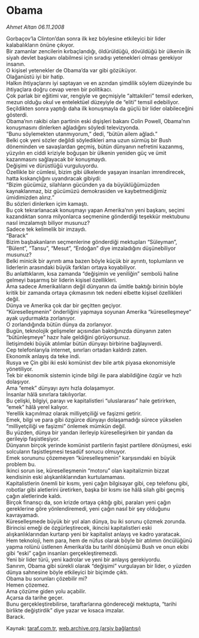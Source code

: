 # Obama

*Ahmet Altan 06.11.2008*

<div class="yazi">Gorbaçov’la Clinton’dan sonra ilk kez böylesine etkileyici bir lider kalabalıkların önüne çıkıyor. <br/>Bir zamanlar zencilerin kırbaçlandığı, öldürüldüğü, dövüldüğü bir ülkenin ilk siyah devlet başkanı olabilmesi için sıradışı yetenekleri olması gerekiyor insanın. <br/>O kişisel yetenekler de Obama’da var gibi gözüküyor. <br/>Olağanüstü iyi bir hatip. <br/>Halkın ihtiyaçlarını iyi saptayan ve en azından şimdilik söylem düzeyinde bu ihtiyaçlara doğru cevap veren bir politikacı. <br/>Çok parlak bir eğitimi var, rengiyle ve geçmişiyle “alttakileri” temsil ederken, mezun olduğu okul ve entelektüel düzeyiyle de “eliti” temsil edebiliyor. <br/>Seçildikten sonra yaptığı daha ilk konuşmayla da güçlü bir lider olabileceğini gösterdi. <br/>Obama’nın rakibi olan partinin eski dışişleri bakanı Colin Powell, Obama’nın konuşmasını dinlerken ağladığını söyledi televizyonda. <br/>“Bunu söylemekten utanmıyorum,” dedi, “bütün ailem ağladı.” <br/>Belki çok yeni sözler değildi söyledikleri ama uzun sürmüş bir Bush döneminden ve savaşlardan geçmiş, bütün dünyanın nefretini kazanmış, yüzyılın en ciddi kriziyle boğuşan bir ülkenin yeniden güç ve ümit kazanmasını sağlayacak bir konuşmaydı. <br/>Değişimi ve dürüstlüğü vurguluyordu. <br/>Özellikle bir cümlesi, bizim gibi ülkelerde yaşayan insanları imrendirecek, hatta kıskançlığını uyandıracak gibiydi: <br/>“Bizim gücümüz, silahların gücünden ya da büyüklüğümüzden kaynaklanmaz, biz gücümüzü demokrasiden ve kaybetmediğimiz ümidimizden alırız.” <br/>Bu sözleri dinlerken içim kamaştı. <br/>Bu çok tekrarlanacak konuşmayı yapan Amerika’nın yeni başkanı, seçimi kazandıktan sonra milyonlarca seçmenine gönderdiği teşekkür mektubunu nasıl imzalamıştı biliyor musunuz? <br/>Sadece tek kelimelik bir imzaydı. <br/>“Barack” <br/>Bizim başbakanların seçmenlerine gönderdiği mektupları “Süleyman”, “Bülent”, “Tansu”, “Mesut”, “Erdoğan” diye imzaladığını düşünebiliyor musunuz? <br/>Belki minicik bir ayrıntı ama bazen böyle küçük bir ayrıntı, toplumların ve liderlerin arasındaki büyük farkları ortaya koyabiliyor. <br/>Bu anlattıklarım, kısa zamanda “değişimin ve yeniliğin” sembolü haline gelmeyi başarmış bir liderin kişisel özellikleri. <br/>Ama sadece Amerikalıların değil dünyanın da ümitle baktığı birinin böyle kritik bir zamanda ortaya çıkmasının tek nedeni elbette kişisel özellikleri değil. <br/>Dünya ve Amerika çok dar bir geçitten geçiyor. <br/>“Küreselleşmenin” önderliğini yapmaya soyunan Amerika “küreselleşmeye” ayak uydurmakta zorlanıyor. <br/>O zorlandığında bütün dünya da zorlanıyor. <br/>Bugün, teknolojik gelişmeler açısından baktığınızda dünyanın zaten “bütünleşmeye” hazır hale geldiğini görüyorsunuz. <br/>İletişimdeki büyük atılımlar bütün dünyayı birbirine bağlayıverdi. <br/>Cep telefonlarıyla internet, sınırları ortadan kaldırdı zaten. <br/>Ekonomik anlayış da teke indi. <br/>Rusya ve Çin gibi iki eski komünist dev bile artık piyasa ekonomisiyle yönetiliyor. <br/>Tek bir ekonomik sistemin içinde bilgi ile para alabildiğine özgür ve hızlı dolaşıyor. <br/>Ama “emek” dünyayı aynı hızla dolaşamıyor. <br/>İnsanlar hâlâ sınırlara takılıyorlar. <br/>Bu çelişki, bilgiyi, parayı ve kapitalistleri “uluslararası” hale getirirken, “emek” hâlâ yerel kalıyor. <br/>Yerellik kaçınılmaz olarak milliyetçiliği ve faşizmi getirir. <br/>Emek, bilgi ve para gibi özgürce dünyayı dolaşamadığı sürece yükselen “milliyetçiliği ve faşizmi” önlemek mümkün değil. <br/>Bu yüzden, dünya bir yandan ilerleyip küreselleşirken bir yandan da gerileyip faşistleşiyor. <br/>Dünyanın birçok yerinde komünist partilerin faşist partilere dönüşmesi, eski solcuların faşistleşmesi tesadüf sonucu olmuyor. <br/>Emek sorununu çözemeyen “küreselleşmenin” karşısındaki en büyük problem bu. <br/>İkinci sorun ise, küreselleşmenin “motoru” olan kapitalizmin bizzat kendisinin eski alışkanlıklarından kurtulamaması. <br/>Kapitalistlerin önemli bir kısmı, yeni çağın bilgisayar gibi, cep telefonu gibi, robotlar gibi aletlerini üretirken, başka bir kısmı ise hâlâ silah gibi geçmiş çağın aletlerinde kaldı. <br/>Birçok finansçı da, son krizde ortaya çıktığı gibi, paraları yeni çağın gereklerine göre yönlendiremedi, yeni çağın nasıl bir şey olduğunu kavrayamadı. <br/>Küreselleşmede büyük bir yol alan dünya, bu iki sorunu çözmek zorunda. <br/>Birincisi emeği de özgürleştirecek, ikincisi kapitalistleri eski alışkanlıklarından kurtarıp yeni bir kapitalist anlayış ve kadro yaratacak. <br/>Hem teknoloji, hem para, hem de nüfus olarak böyle bir atılımın öncülüğünü yapma rolünü üstlenen Amerika’da bu tarihî dönüşümü Bush ve onun ekibi gibi “eski” çağın insanları gerçekleştiremezdi. <br/>Yeni bir lider türü, yeni kadrolar ve yeni bir anlayış gerekiyordu. <br/>Sanırım, Obama gibi sürekli olarak “değişimi” vurgulayan bir lider, o yüzden dünya sahnesine böyle etkileyici bir biçimde çıktı. <br/>Obama bu sorunları çözebilir mi? <br/>Hemen çözemez. <br/>Ama çözüme giden yolu açabilir. <br/>Açarsa da tarihe geçer. <br/>Bunu gerçekleştirebilirse, taraftarlarına göndereceği mektupta, “tarihi birlikte değiştirdik” diye yazar ve kısaca imzalar.<br/>Barack.</div>

Kaynak: [taraf.com.tr](http://www.taraf.com.tr:80/makale/2547.htm), [web.archive.org (arşiv bağlantısı)](http://web.archive.org/web/20100428041919/http://www.taraf.com.tr:80/makale/2547.htm)
